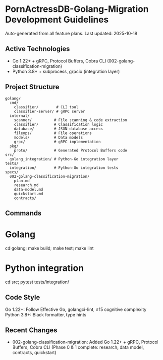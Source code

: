 # PornActressDB-Golang-Migration Development Guidelines

Auto-generated from all feature plans. Last updated: 2025-10-18

## Active Technologies
- Go 1.22+ + gRPC, Protocol Buffers, Cobra CLI (002-golang-classification-migration)
- Python 3.8+ + subprocess, grpcio (integration layer)

## Project Structure
```
golang/
  cmd/
    classifier/        # CLI tool
    classifier-server/ # gRPC server
  internal/
    scanner/          # File scanning & code extraction
    classifier/       # Classification logic
    database/         # JSON database access
    fileops/          # File operations
    models/           # Data models
    grpc/             # gRPC implementation
  pkg/
    proto/            # Generated Protocol Buffers code
src/
  golang_integration/ # Python-Go integration layer
tests/
  integration/        # Python-Go integration tests
specs/
  002-golang-classification-migration/
    plan.md
    research.md
    data-model.md
    quickstart.md
    contracts/
```

## Commands
# Golang
cd golang; make build; make test; make lint

# Python integration
cd src; pytest tests/integration/

## Code Style
Go 1.22+: Follow Effective Go, golangci-lint, ≤15 cognitive complexity
Python 3.8+: Black formatter, type hints

## Recent Changes
- 002-golang-classification-migration: Added Go 1.22+ + gRPC, Protocol Buffers, Cobra CLI (Phase 0 & 1 complete: research, data model, contracts, quickstart)

<!-- MANUAL ADDITIONS START -->
<!-- MANUAL ADDITIONS END -->
